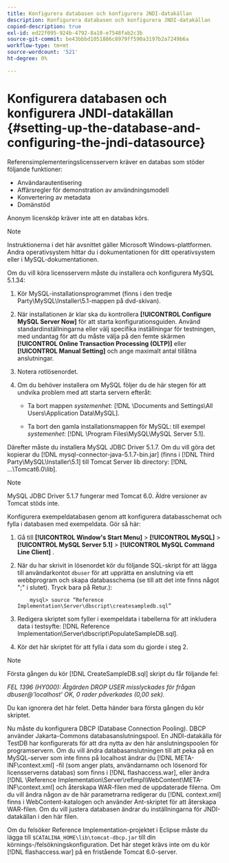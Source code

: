 ```yaml
---
title: Konfigurera databasen och konfigurera JNDI-datakällan
description: Konfigurera databasen och konfigurera JNDI-datakällan
copied-description: true
exl-id: ed22f095-924b-4792-8a10-e7548fab2c3b
source-git-commit: be43bbbd1051886c8979ff590a3197b2a7249b6a
workflow-type: tm+mt
source-wordcount: '521'
ht-degree: 0%

---
```


# Konfigurera databasen och konfigurera JNDI-datakällan {#setting-up-the-database-and-configuring-the-jndi-datasource}

Referensimplementeringslicensservern kräver en databas som stöder följande funktioner:

* Användarautentisering
* Affärsregler för demonstration av användningsmodell
* Konvertering av metadata
* Domänstöd

Anonym licensköp kräver inte att en databas körs.

>[!NOTE]
>
>Instruktionerna i det här avsnittet gäller Microsoft Windows-plattformen. Andra operativsystem hittar du i dokumentationen för ditt operativsystem eller i MySQL-dokumentationen.

Om du vill köra licensservern måste du installera och konfigurera MySQL 5.1.34:

1. Kör MySQL-installationsprogrammet (finns i den tredje Party\MySQL\Installer\5.1-mappen på dvd-skivan).
1. När installationen är klar ska du kontrollera **[!UICONTROL Configure MySQL Server Now]** för att starta konfigurationsguiden. Använd standardinställningarna eller välj specifika inställningar för testningen, med undantag för att du måste välja på den femte skärmen **[!UICONTROL Online Transaction Processing (OLTP)]** eller **[!UICONTROL Manual Setting]** och ange maximalt antal tillåtna anslutningar.

1. Notera rotlösenordet.
1. Om du behöver installera om MySQL följer du de här stegen för att undvika problem med att starta servern efteråt:

   * Ta bort mappen *systemenhet:* [!DNL \Documents and Settings\All Users\Application Data\MySQL].

   * Ta bort den gamla installationsmappen för MySQL: till exempel *systemenhet:* [!DNL \Program Files\MySQL\MySQL Server 5.1].

Därefter måste du installera MySQL JDBC Driver 5.1.7. Om du vill göra det kopierar du [!DNL mysql-connector-java-5.1.7-bin.jar] (finns i [!DNL Third Party\MySQL\Installer\5.1] till Tomcat Server lib directory: [!DNL ...\Tomcat6.0\lib].

>[!NOTE]
>
>MySQL JDBC Driver 5.1.7 fungerar med Tomcat 6.0. Äldre versioner av Tomcat stöds inte.

Konfigurera exempeldatabasen genom att konfigurera databasschemat och fylla i databasen med exempeldata. Gör så här:

1. Gå till  **[!UICONTROL Window's Start Menu]** > **[!UICONTROL MySQL]** > **[!UICONTROL MySQL Server 5.1]** > **[!UICONTROL MySQL Command Line Client]** .
1. När du har skrivit in lösenordet kör du följande SQL-skript för att lägga till användarkontot `dbuser` för att upprätta en anslutning via ett webbprogram och skapa databasschema (se till att det inte finns något &quot;;&quot; i slutet). Tryck bara på Retur.):

   ```
       mysql> source “Reference Implementation\Server\dbscript\createsampledb.sql”
   ```

1. Redigera skriptet som fyller i exempeldata i tabellerna för att inkludera data i testsyfte: [!DNL Reference Implementation\Server\dbscript\PopulateSampleDB.sql].
1. Kör det här skriptet för att fylla i data som du gjorde i steg 2.

>[!NOTE]
>
>Första gången du kör [!DNL CreateSampleDB.sql] skript du får följande fel:

*FEL 1396 (HY000): Åtgärden DROP USER misslyckades för frågan dbuser@&#39;localhost&#39; OK, 0 rader påverkades (0,00 sek).*

Du kan ignorera det här felet. Detta händer bara första gången du kör skriptet.

Nu måste du konfigurera DBCP (Database Connection Pooling). DBCP använder Jakarta-Commons databasanslutningspool. En JNDI-datakälla för TestDB har konfigurerats för att dra nytta av den här anslutningspoolen för programservern. Om du vill ändra databasanslutningen till att peka på en MySQL-server som inte finns på localhost ändrar du [!DNL META-INF\context.xml] -fil (som anger plats, användarnamn och lösenord för licensserverns databas) som finns i [!DNL flashaccess.war], eller ändra [!DNL \Reference Implementation\Server\refimpl\WebContent\META-INF\context.xml] och återskapa WAR-filen med de uppdaterade filerna. Om du vill ändra någon av de här parametrarna redigerar du [!DNL context.xml] finns i WebContent-katalogen och använder Ant-skriptet för att återskapa WAR-filen. Om du vill justera databasen ändrar du inställningarna för JNDI-datakällan i den här filen.

Om du felsöker Reference Implementation-projektet i Eclipse måste du lägga till `$CATALINA_HOME\lib\tomcat-dbcp.jar` till din körnings-/felsökningskonfiguration. Det här steget krävs inte om du kör [!DNL flashaccess.war] på en fristående Tomcat 6.0-server.
